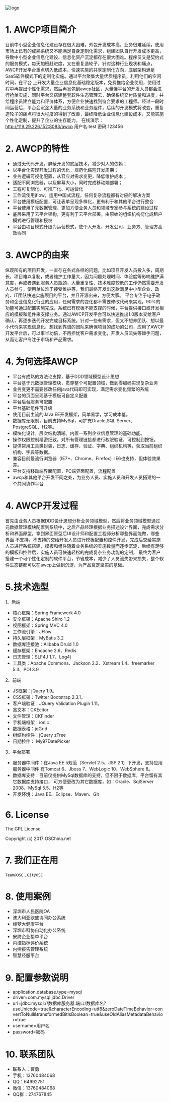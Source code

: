 ﻿![logo](https://static.oschina.net/uploads/space/2017/0325/120649_pqfj_13428.png)

# 1.  AWCP项目简介
  目前中小型企业信息化建设存在很大困难，外包开发成本高，业务很难延续，使用市场上已有的成熟系统又不能满足自身定制化需求，组建团队自行开发成本更高，导致中小型企业信息化建设、信息化资产沉淀都存在很大困难。程序员又是契约式的服务模式，每天加班赶进度，又在重复造轮子，针对这种行业现状和痛点，AWCP开发平台重点切入低成本，快速实施的共享定制化方向，底层架构满足SaaS软件模式下的定制化实施。通过平台聚集大量优质程序员，利用他们的空闲时间，在平台  上开发大量企业信息化基础稳定版本，免费推给企业使用，使用过程中再提出个性化需求，然后再发包到awcp社区，大量懂平台的开发人员都会进行抢单实施，同时平台又搭建整套软件生态管理云，确保系统交付质量和进度，并给程序员建立能力和评价体系，方便企业快速找到符合要求的工程师。经过一段时间运营后，平台会沉淀大量的业务系统和业务组件，后续的开发模式将改变，重复造轮子的痛点将很大程度的得到了改善，最终降低企业信息化建设成本，又能实施个性化定制，提升了企业的生存能力。
  在线演示：http://119.29.226.152:8083/awcp 用户名:test 密码:123456


# 2. AWCP的特性

- 通过无代码开发，屏蔽开发的底层技术，减少对人的依赖；
- 以平台化实现开发过程的优化，规范化缩短开发周期；
- 业务逻辑可视化配置，从容应对需求变更，降低维护成本；
- 适配不同浏览器，以及屏幕大小，同时完成移动端部署；
- 工程可复制化、可推广化、可运营化
- 工作流使用jflow，适用中国式流程，任何复杂流程都有对应的解决方案
- 平台使用模板配置，可让表单呈现多样化，更有利于和其他平台进行整合
- 平台使用了元数据管理，更加方便业务人员和领域专家参与系统的建设过程
- 底层采用了云平台架构，更有利于云平台部署，由原始的组织机构衍化成租户模式进行管理和授权
- 平台由项目模式升级为运营模式，使个人开发、开发公司、业务方、管理方高效协同



# 3. AWCP的由来

纵观所有的项目开发，一直存在各式各样的问题，比如项目开发人员投入多，周期长，项目难以复制，或者维护工作量大，因为问题处理时间、体验度等影响维护满意度，再或者遇到服务人员瓶颈，大量重复性、技术难度较低的工作仍然需要开发人员参与，使用单位难于接受维护等，我们最终开发出这款满足中小型企业、政府、IT团队快速实施项目的平台，并且开源出来，方便大家。
    平台专注于电子政务和企业信息化行业的应用，任何需求的变化都不需要修改代码来实现，90%的功能可通过配置实施完成，系统已有模板不能支撑的时候，平台提供接口或开发相应的模板和组件来支撑业务。通过AWCP开发平台可以快速推出1.0版本交给客户确认，再逐步迭代开发完成目标系统，针对一些有需求，但又不想养团队、想以最小代价来实现信息化、想找到靠谱的团队来确保项目的成功的公司，应用了AWCP开发平台后，可以事半功倍，不再担忧客户需求变化，开发人员流失等棘手问题，从而让客户专注于市场和产品需求。

# 4. 为何选择AWCP
- 平台有成熟的方法论支撑，基于DDD领域模型设计思想
- 平台基于元数据管理模块，贯穿整个可配置领域，做到零编码实现复杂业务
- 业务变更不需要修改任何java代码即可实现，满足需求变化频繁的系统
- 平台的页面呈现基于模板可自定义配置
- 平台后台服务可配置
- 平台基础组件可升级
- 使用目前主流的Java EE开发框架，简单易学，学习成本低。
- 数据库无限制，目前支持MySql，可扩充Oracle,SQL Server、PostgreSQL、H2等。
- 模块化设计，层次结构清晰。内置一系列企业信息管理的基础功能。
- 操作权限控制精密细致，对所有管理链接都进行权限验证，可控制到按钮。
- 提供常用工具类封装，日志、缓存、验证、字典、组织机构等，获取当前组织机构、字典等数据。
- 兼容目前最流行浏览器（IE7+、Chrome、Firefox）IE6也支持，但体验效果差。
- 平台支持移动端界面配置，PC端界面配置，流程配置
- awcp和其他平台开发不同之处，为业务人员、实施人员和开发人员搭建的一个共同协作平台

# 4. AWCP开发过程
首先由业务人员根据DDD设计思想分析业务领域模型，然后将业务领域模型通过元数据管理模块配置到系统中，之后产品经理根据业务描述设计界面，完成需求分析和界面原型，拿到界面原型后UI设计师和配置工程师分析哪些界面能做，哪些界面
不支持，不支持的交给开发人员进行模板配置和控件开发，完成后交给实施人员进行系统搭建，模板和组件随着业务系统的实施数量而逐步沉淀，后续有足够的模板和控件后，实施人员可快速轻松的完成复杂业务功能的定制，
最终为客户搭建一个可个性化定制的软件平台，节省成本，减少了人员流失带来损失，整个软件生态链都可以在awcp上做到沉淀，为产品奠定坚实的基础。

# 5.技术选型

1、后端

- 核心框架：Spring Framework 4.0
- 安全框架：Apache Shiro 1.2
- 视图框架：Spring MVC 4.0
- 工作流引擎：JFlow
- 持久层框架：MyBatis 3.2
- 数据库连接池：Alibaba Druid 1.0
- 缓存框架：Ehcache 2.6、Redis
- 日志管理：SLF4J 1.7、Log4j
- 工具类：Apache Commons、Jackson 2.2、Xstream 1.4、freemarker 5.3、POI 3.9

2、前端
- JS框架：jQuery 1.9。
- CSS框架：Twitter Bootstrap 2.3.1。
- 客户端验证：JQuery Validation Plugin 1.11。
- 富文本：CKEcitor
- 文件管理：CKFinder
- 手机端框架：ionic
- 数据表格：jqGrid
- 树结构控件：jQuery zTree
- 日期控件： My97DatePicker

3、平台部署
- 服务器中间件：在Java EE 5规范（Servlet 2.5、JSP 2.1）下开发，支持应用服务器中间件 有Tomcat 6、Jboss 7、WebLogic 10、WebSphere 8。
- 数据库支持：目前仅提供MySql数据库的支持，但不限于数据库，平台留有其它数据库支持接口， 可方便更改为其它数据库，如：Oracle、SqlServer 2008、MySql 5.5、H2等
- 开发环境：Java EE、Eclipse、Maven、Git

# 6. License

The GPL License.

Copyright (c) 2017 OSChina.net

# 7. 我们正在用

`Team@OSC` , `Git@OSC`

# 8. 使用案例
- 深圳市人民医院OA
- 澳大利亚欧盛协同办公系统
- 缘梦大健康平台
- 深圳市科协自动化办公系统
- 安防企业接单平台
- 内控指标评价系统
- 内控报告管理系统
- 智慧经服平台



# 9. 配置参数说明
- application.database.type=mysql
- driver=com.mysql.jdbc.Driver
- url=jdbc:mysql://数据库服务器:端口/数据库名?useUnicode=true&characterEncoding=utf8&zeroDateTimeBehavior=convertToNull&transformedBitIsBoolean=true&useOldAliasMetadataBehavior=true
- username=用户名
- password=密码

# 10. 联系团队
- 联系人：曹勇
- 手机：13760484068
- QQ：64992751
- 微信：13760484068
- QQ群：274767845
